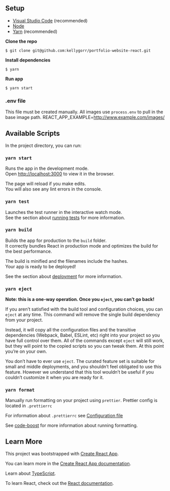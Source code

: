 ## Setup

-   [Visual Studio Code](https://code.visualstudio.com) (recommended)
-   [Node](https://nodejs.org/en/)
-   [Yarn](https://yarnpkg.com/lang/en/) (recommended)

**Clone the repo**

```
$ git clone git@github.com:kellygorr/portfolio-website-react.git
```

**Install dependencies**

```
$ yarn
```

**Run app**

```
$ yarn start
```

### .env file

This file must be created manually. All images use `process.env` to pull in the base image path.
REACT_APP_EXAMPLE=http://www.example.com/images/

## Available Scripts

In the project directory, you can run:

### `yarn start`

Runs the app in the development mode.<br />
Open [http://localhost:3000](http://localhost:3000) to view it in the browser.

The page will reload if you make edits.<br />
You will also see any lint errors in the console.

### `yarn test`

Launches the test runner in the interactive watch mode.<br />
See the section about [running tests](https://facebook.github.io/create-react-app/docs/running-tests) for more information.

### `yarn build`

Builds the app for production to the `build` folder.<br />
It correctly bundles React in production mode and optimizes the build for the best performance.

The build is minified and the filenames include the hashes.<br />
Your app is ready to be deployed!

See the section about [deployment](https://facebook.github.io/create-react-app/docs/deployment) for more information.

### `yarn eject`

**Note: this is a one-way operation. Once you `eject`, you can’t go back!**

If you aren’t satisfied with the build tool and configuration choices, you can `eject` at any time. This command will remove the single build dependency from your project.

Instead, it will copy all the configuration files and the transitive dependencies (Webpack, Babel, ESLint, etc) right into your project so you have full control over them. All of the commands except `eject` will still work, but they will point to the copied scripts so you can tweak them. At this point you’re on your own.

You don’t have to ever use `eject`. The curated feature set is suitable for small and middle deployments, and you shouldn’t feel obligated to use this feature. However we understand that this tool wouldn’t be useful if you couldn’t customize it when you are ready for it.

### `yarn format`

Manually run formatting on your project using `prettier`. Prettier config is located in `.prettierrc`

For information about `.prettierrc` see [Configuration file](https://prettier.io/docs/en/configuration.html)

See [code-boost](https://www.code-boost.com/prettier-setup-guide/) for more information about running formatting.

## Learn More

This project was bootstrapped with [Create React App](https://github.com/facebook/create-react-app).

You can learn more in the [Create React App documentation](https://facebook.github.io/create-react-app/docs/getting-started).

Learn about [TypeScript](https://www.typescriptlang.org/).

To learn React, check out the [React documentation](https://reactjs.org/).
